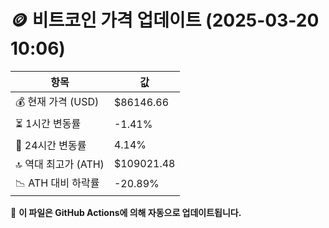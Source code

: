 # 🪙 비트코인 가격 업데이트 (2025-03-20 10:06)

| 항목                | 값 |
|--------------------|----------------|
| 💰 현재 가격 (USD) | $86146.66 |
| ⏳ 1시간 변동률    | -1.41% |
| 📆 24시간 변동률   | 4.14% |
| 🔝 역대 최고가 (ATH) | $109021.48 |
| 📉 ATH 대비 하락률 | -20.89% |

🔄 **이 파일은 GitHub Actions에 의해 자동으로 업데이트됩니다.**
